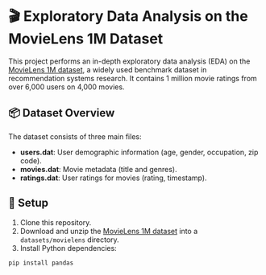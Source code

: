 # 🎬 Exploratory Data Analysis on the MovieLens 1M Dataset

This project performs an in-depth exploratory data analysis (EDA) on the [MovieLens 1M dataset](https://grouplens.org/datasets/movielens/1m/), a widely used benchmark dataset in recommendation systems research. It contains 1 million movie ratings from over 6,000 users on 4,000 movies.

## 📦 Dataset Overview

The dataset consists of three main files:

- **users.dat**: User demographic information (age, gender, occupation, zip code).
- **movies.dat**: Movie metadata (title and genres).
- **ratings.dat**: User ratings for movies (rating, timestamp).

## 🔧 Setup

1. Clone this repository.
2. Download and unzip the [MovieLens 1M dataset](https://files.grouplens.org/datasets/movielens/ml-1m.zip) into a `datasets/movielens` directory.
3. Install Python dependencies:

```bash
pip install pandas
